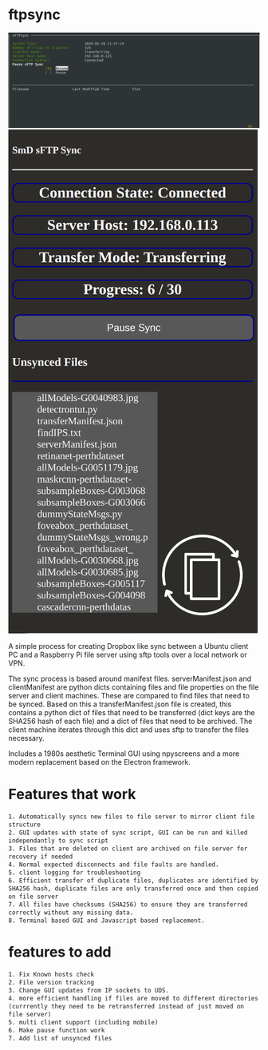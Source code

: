# ftpsync
![npyscreen based GUI](GUI.png)
![Electron App GUI](ElectronGUI.png)


A simple process for creating Dropbox like sync between a Ubuntu client PC and a Raspberry Pi file server using sftp tools over a local network or VPN. 

The sync process is based around manifest files. serverManifest.json and clientManifest are python dicts containing files and file properties on the file server and client machines. These are compared to find files that need to be synced. Based on this a transferManifest.json file is created, this contains a python dict of files that need to be transferred (dict keys are the SHA256 hash of each file) and a dict of files that need to be archived. The client machine iterates through this dict and uses sftp to transfer the files necessary.

Includes a 1980s aesthetic Terminal GUI using npyscreens and a more modern replacement based on the Electron framework.

# Features that work
    1. Automatically syncs new files to file server to mirror client file structure
    2. GUI updates with state of sync script, GUI can be run and killed independantly to sync script
    3. Files that are deleted on client are archived on file server for recovery if needed
    4. Normal expected disconnects and file faults are handled. 
    5. client logging for troubleshooting
    6. Efficient transfer of duplicate files, duplicates are identified by SHA256 hash, duplicate files are only transferred once and then copied on file server
    7. All files have checksums (SHA256) to ensure they are transferred correctly without any missing data. 
    8. Terminal based GUI and Javascript based replacement.
    
# features to add
    1. Fix Known hosts check 
    2. File version tracking
    3. Change GUI updates from IP sockets to UDS.
    4. more efficient handling if files are moved to different directories (currrently they need to be retransferred instead of just moved on file server)
    5. multi client support (including mobile)
    6. Make pause function work
    7. Add list of unsynced files